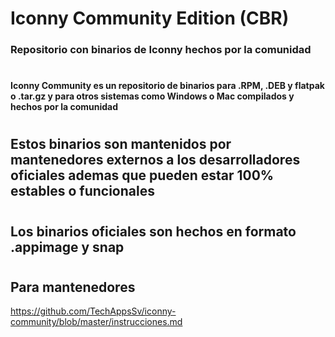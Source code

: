 # Iconny Community Edition (CBR)
### Repositorio con binarios de Iconny hechos por la comunidad
#
#### Iconny Community es un repositorio de binarios para .RPM, .DEB y flatpak o .tar.gz  y para otros sistemas como Windows o Mac compilados y hechos por la comunidad
#
## Estos binarios son mantenidos por mantenedores externos a los desarrolladores oficiales ademas que pueden estar 100% estables o funcionales 
#
## Los binarios oficiales son hechos en formato .appimage y snap
#
## Para mantenedores
https://github.com/TechAppsSv/iconny-community/blob/master/instrucciones.md
